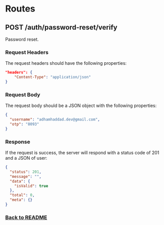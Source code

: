 # Routes

## POST /auth/password-reset/verify

Password reset.

### Request Headers

The request headers should have the following properties:

```json
"headers": {
    "Content-Type": "application/json"
}
```

### Request Body

The request body should be a JSON object with the following properties:

```json
{
  "username": "adhamhaddad.dev@gmail.com",
  "otp": "8093"
}
```

### Response

If the request is success, the server will respond with a status code of 201 and a JSON of user:

```json
{
  "status": 201,
  "message": "",
  "data": {
    "isValid": true
  },
  "total": 0,
  "meta": {}
}
```

### [Back to README](/api-endponits.md#user-auth)

